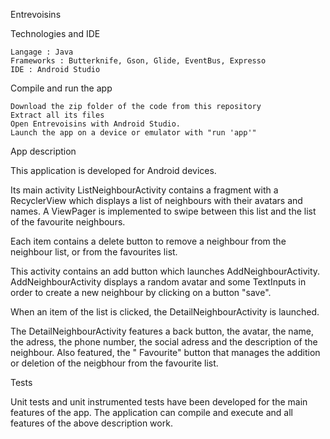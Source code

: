 Entrevoisins


Technologies and IDE

    Langage : Java
    Frameworks : Butterknife, Gson, Glide, EventBus, Expresso
    IDE : Android Studio

Compile and run the app

    Download the zip folder of the code from this repository
    Extract all its files
    Open Entrevoisins with Android Studio. 
    Launch the app on a device or emulator with "run 'app'"

App description

This application is developed for Android devices.

Its main activity ListNeighbourActivity contains a fragment with a RecyclerView which displays a list of neighbours with their avatars and names. A ViewPager is implemented to swipe between this list and the list of the favourite neighbours.

Each item contains a delete button to remove a neighbour from the neighbour list, or from the favourites list.

This activity contains an add button which launches AddNeighbourActivity. AddNeighbourActivity displays a random avatar and some TextInputs in order to create a new neighbour by clicking on a button "save".

When an item of the list is clicked, the DetailNeighbourActivity is launched.

The DetailNeighbourActivity features a back button, the avatar, the name, the adress, the phone number, the social adress and the description of the neighbour. 
Also featured, the " Favourite" button that manages the addition or deletion of the neigbhour from the favourite list.


Tests

Unit tests and unit instrumented tests have been developed for the main features of the app. The application can compile and execute and all features of the above description work.
